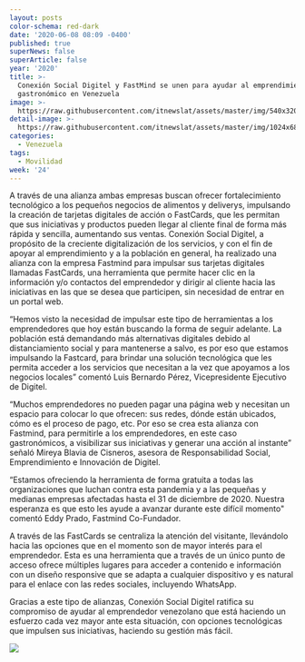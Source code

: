 ```yaml
---
layout: posts
color-schema: red-dark
date: '2020-06-08 08:09 -0400'
published: true
superNews: false
superArticle: false
year: '2020'
title: >-
  Conexión Social Digitel y FastMind se unen para ayudar al emprendimiento
  gastronómico en Venezuela 
image: >-
  https://raw.githubusercontent.com/itnewslat/assets/master/img/540x320/Fastmind-p.jpg
detail-image: >-
  https://raw.githubusercontent.com/itnewslat/assets/master/img/1024x680/Fastmind-g.jpg
categories:
  - Venezuela
tags:
  - Movilidad
week: '24'
---
```

A través de una alianza ambas empresas buscan ofrecer fortalecimiento tecnológico a los pequeños negocios de alimentos y deliverys, impulsando la creación de tarjetas digitales de acción o FastCards, que les permitan que sus iniciativas y productos pueden llegar al cliente final de forma más rápida y sencilla, aumentando sus ventas.
Conexión Social Digitel, a propósito de la creciente digitalización de los servicios, y con el fin de apoyar al emprendimiento y a la población en general, ha realizado una alianza con la empresa Fastmind para impulsar sus tarjetas digitales llamadas FastCards, una herramienta que permite hacer clic en la información y/o contactos del emprendedor y dirigir al cliente hacia las iniciativas en las que se desea que participen, sin necesidad de entrar en un portal web.

“Hemos visto la necesidad de impulsar este tipo de herramientas a los emprendedores que hoy están buscando la forma de seguir adelante. La población está demandando más alternativas digitales debido al distanciamiento social y para mantenerse a salvo, es por eso que estamos impulsando la Fastcard, para  brindar una solución tecnológica que les permita acceder a los servicios que necesitan a la vez que apoyamos a los negocios locales” comentó Luis Bernardo Pérez, Vicepresidente Ejecutivo de Digitel. 

“Muchos emprendedores no pueden pagar una página web y necesitan un espacio para colocar lo que ofrecen: sus redes, dónde están ubicados, cómo es el proceso de pago, etc. Por eso se crea esta alianza con Fastmind, para permitirle a los emprendedores, en este caso gastronómicos, a visibilizar sus iniciativas y generar una acción al instante” señaló Mireya Blavia de Cisneros, asesora de Responsabilidad Social, Emprendimiento e Innovación de Digitel.

“Estamos ofreciendo la herramienta de forma gratuita a todas las organizaciones que luchan contra esta pandemia y a las pequeñas y medianas empresas afectadas hasta el 31 de diciembre de 2020. Nuestra esperanza es que esto les ayude a avanzar durante este difícil momento" comentó Eddy Prado, Fastmind Co-Fundador.

A través de las FastCards se centraliza la atención del visitante, llevándolo hacia las opciones que en el momento son de mayor interés para el emprendedor. Esta es una herramienta que a través de un único punto de acceso ofrece múltiples lugares para acceder a contenido e información con un diseño responsive que se adapta a cualquier dispositivo y es natural para el enlace con las redes sociales, incluyendo WhatsApp. 

Gracias a este tipo de alianzas, Conexión Social Digitel ratifica su compromiso de ayudar al emprendedor venezolano que está haciendo un esfuerzo cada vez mayor ante esta situación, con opciones tecnológicas que impulsen sus iniciativas, haciendo su gestión más fácil.

<img src="https://tracker.metricool.com/c3po.jpg?hash=56f88a41e39ab42c063cc51676587a04"/>